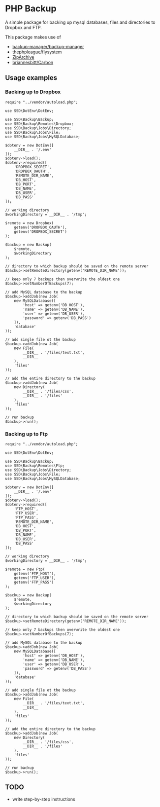 # PHP Backup

A simple package for backing up mysql databases, files and directories to Dropbox and FTP.

This package makes use of

- [backup-manager/backup-manager](https://github.com/backup-manager/backup-manager)
- [thephpleague/flysystem](https://github.com/thephpleague/flysystem)
- [ZipArchive](http://php.net/manual/en/class.ziparchive.php)
- [briannesbitt/Carbon](https://github.com/briannesbitt/Carbon)

## Usage examples

### Backing up to Dropbox

```
require "../vendor/autoload.php";

use SSD\DotEnv\DotEnv;

use SSD\Backup\Backup;
use SSD\Backup\Remotes\Dropbox;
use SSD\Backup\Jobs\Directory;
use SSD\Backup\Jobs\File;
use SSD\Backup\Jobs\MySQLDatabase;

$dotenv = new DotEnv([
    __DIR__ . '/.env'
]);
$dotenv->load();
$dotenv->required([
    'DROPBOX_SECRET',
    'DROPBOX_OAUTH',
    'REMOTE_DIR_NAME',
    'DB_HOST',
    'DB_PORT',
    'DB_NAME',
    'DB_USER',
    'DB_PASS'
]);

// working directory
$workingDirectory = __DIR__ . '/tmp';

$remote = new Dropbox(
    getenv('DROPBOX_OAUTH'),
    getenv('DROPBOX_SECRET')
);

$backup = new Backup(
    $remote,
    $workingDirectory
);

// directory to which backup should be saved on the remote server
$backup->setRemoteDirectory(getenv('REMOTE_DIR_NAME'));

// keep only 7 backups then overwrite the oldest one
$backup->setNumberOfBackups(7);

// add MySQL database to the backup
$backup->addJob(new Job(
    new MySQLDatabase([
        'host' => getenv('DB_HOST'),
        'name' => getenv('DB_NAME'),
        'user' => getenv('DB_USER'),
        'password' => getenv('DB_PASS')
    ]),
    'database'
));

// add single file ot the backup
$backup->addJob(new Job(
    new File(
        __DIR__ . '/files/text.txt',
        __DIR__
    ),
    'files'
));

// add the entire directory to the backup
$backup->addJob(new Job(
    new Directory(
        __DIR__ . '/files/css',
        __DIR__ . '/files'
    ),
    'files'
));

// run backup
$backup->run();
```

### Backing up to Ftp

```
require "../vendor/autoload.php";

use SSD\DotEnv\DotEnv;

use SSD\Backup\Backup;
use SSD\Backup\Remotes\Ftp;
use SSD\Backup\Jobs\Directory;
use SSD\Backup\Jobs\File;
use SSD\Backup\Jobs\MySQLDatabase;

$dotenv = new DotEnv([
    __DIR__ . '/.env'
]);
$dotenv->load();
$dotenv->required([
    'FTP_HOST',
    'FTP_USER',
    'FTP_PASS',
    'REMOTE_DIR_NAME',
    'DB_HOST',
    'DB_PORT',
    'DB_NAME',
    'DB_USER',
    'DB_PASS'
]);

// working directory
$workingDirectory = __DIR__ . '/tmp';

$remote = new Ftp(
    getenv('FTP_HOST'),
    getenv('FTP_USER'),
    getenv('FTP_PASS')
);

$backup = new Backup(
    $remote,
    $workingDirectory
);

// directory to which backup should be saved on the remote server
$backup->setRemoteDirectory(getenv('REMOTE_DIR_NAME'));

// keep only 7 backups then overwrite the oldest one
$backup->setNumberOfBackups(7);

// add MySQL database to the backup
$backup->addJob(new Job(
    new MySQLDatabase([
        'host' => getenv('DB_HOST'),
        'name' => getenv('DB_NAME'),
        'user' => getenv('DB_USER'),
        'password' => getenv('DB_PASS')
    ]),
    'database'
));

// add single file ot the backup
$backup->addJob(new Job(
    new File(
        __DIR__ . '/files/text.txt',
        __DIR__
    ),
    'files'
));

// add the entire directory to the backup
$backup->addJob(new Job(
    new Directory(
        __DIR__ . '/files/css',
        __DIR__ . '/files'
    ),
    'files'
));

// run backup
$backup->run();
```

## TODO

- write step-by-step instructions